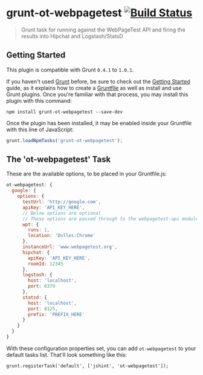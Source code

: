 # grunt-ot-webpagetest [![Build Status](https://travis-ci.org/timmywil/grunt-ot-webpagetest.svg?branch=master)](https://travis-ci.org/timmywil/grunt-ot-webpagetest)

> Grunt task for running against the WebPageTest API and firing the results into Hipchat and Logstash/StatsD

## Getting Started
This plugin is compatible with Grunt `0.4.1` to `1.0.1`.

If you haven't used [Grunt](http://gruntjs.com/) before, be sure to check out the [Getting Started](http://gruntjs.com/getting-started) guide, as it explains how to create a [Gruntfile](http://gruntjs.com/sample-gruntfile) as well as install and use Grunt plugins. Once you're familiar with that process, you may install this plugin with this command:

```shell
npm install grunt-ot-webpagetest --save-dev
```

Once the plugin has been installed, it may be enabled inside your Gruntfile with this line of JavaScript:

```js
grunt.loadNpmTasks('grunt-ot-webpagetest');
```

## The 'ot-webpagetest' Task

These are the available options, to be placed in your Gruntfile.js:

```javascript
ot-webpagetest: {
  google: {
    options: {
      testUrl: 'http://google.com',
      apiKey: 'API_KEY_HERE',
      // Below options are optional
      // These options are passed through to the webpagetest-api module
      wpt: {
        runs: 1,
        location: 'Dulles:Chrome'
      },
      instanceUrl: 'www.webpagetest.org',
      hipchat: {
        apiKey: 'API_KEY_HERE',
        roomId: 12345
      },
      logstash: {
        host: 'localhost',
        port: 6379
      },
      statsd: {
        host: 'localhost',
        port: 8125,
        prefix: 'PREFIX_HERE'
      }
    }
  }
}
```

With these configuration properties set, you can add `ot-webpagetest` to your default tasks list. That'll look something like this:

    grunt.registerTask('default', ['jshint', 'ot-webpagetest']);
